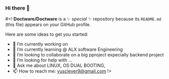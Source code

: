 ### Hi there 👋

#<!
**Doctware/Doctware** is a ✨ _special_ ✨ repository because its `README.md` (this file) appears on your GitHub profile.

Here are some ideas to get you started:

- 🔭 I’m currently working on 
- 🌱 I’m currently learning @ ALX software Engineering
- 👯 I’m looking to collaborate on a big pproject expecially backend project
- 🤔 I’m looking for help with ...
- 💬 Ask me about LINUX, OS DUAL BOOTING, 
- 📫 How to reach me: yusclever9@gmail.com
!>
